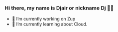 ### Hi there, my name is Djair or nickname Dj ✌🏾

- 🔭 I’m currently working on Zup
- 🌱 I’m currently learning about Cloud.

<!--
**djhanlj/djhanlj** is a ✨ _special_ ✨ repository because its `README.md` (this file) appears on your GitHub profile.

Here are some ideas to get you started:

- 🔭 I’m currently working on ...
- 🌱 I’m currently learning ...
- 👯 I’m looking to collaborate on ...
- 🤔 I’m looking for help with ...
- 💬 Ask me about ...
- 📫 How to reach me: ...
- 😄 Pronouns: ...
- ⚡ Fun fact: ...
-->

